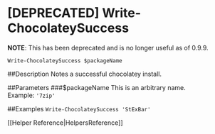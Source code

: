 # [DEPRECATED] Write-ChocolateySuccess 

**NOTE**: This has been deprecated and is no longer useful as of 0.9.9.

`Write-ChocolateySuccess $packageName`  
  
##Description
Notes a successful chocolatey install.    
     
##Parameters
###$packageName
This is an arbitrary name.  
Example: `'7zip'`  
  
##Examples
`Write-ChocolateySuccess 'StExBar'`  
  
[[Helper Reference|HelpersReference]]  